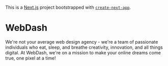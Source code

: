 This is a [Next.js](https://nextjs.org) project bootstrapped with [`create-next-app`](https://nextjs.org/docs/app/api-reference/cli/create-next-app).


# WebDash

We're not your average web design agency - we're a team of passionate individuals who eat, sleep, and breathe creativity, innovation, and all things digital. At WebDash, we're on a mission to make your online dreams come true, one pixel at a time! 

